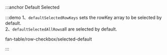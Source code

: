 :::anchor Default Selected

:::demo 1、`defaultSelectedRowKeys` sets the rowKey array to be selected by default.<br>2、`defaultSelectedAllRows`all are selected by default.

fan-table/row-checkbox/selected-default

:::
